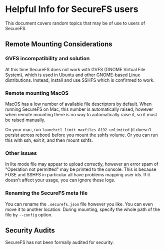 # Helpful Info for SecureFS users

This document covers random topics that may be of use to users of SecureFS.

## Remote Mounting Considerations

### GVFS incompatibility and solution

At this time SecureFS does not work with GVFS (GNOME Virtual File System), which is used in Ubuntu and other GNOME-based Linux distributions. Instead, install and use SSHFS which is confirmed to work.

### Remote mounting MacOS

MacOS has a low number of available file descriptors by default. When running SecureFS on Mac, this number is automatically raised, however when remote mounting there is no way to automatically raise it, so it must be raised manually. 

On your mac, run `launchctl limit maxfiles 8192 unlimited` (it doesn't persist across reboot) before you mount the sshfs volume. Or you can run this with ssh, exit it, and then mount sshfs.

### Other issues

In lite mode file may appear to upload correctly, however an error spam of "Operation not permitted" may be printed to the console. This is because FUSE and SSHFS in particular all have problems mapping user ids. If it doesn't affect your usage, you can ignore these logs.

### Renaming the SecureFS meta file

You can rename the `.securefs.json` file however you like. You can even move it to another location. During mounting, specify the whole path of the file by `--config` option.

## Security Audits

SecureFS has not been formally audited for security.
